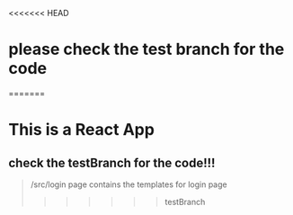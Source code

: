 <<<<<<< HEAD
# please check the test branch for the code
=======
# This is a React App
## check the testBranch for the code!!!
> /src/login page contains the templates for login page
>>>>>>> testBranch
